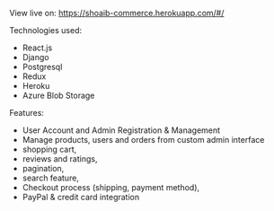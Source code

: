 View live on: https://shoaib-commerce.herokuapp.com/#/

Technologies used:
- React.js
- Django
- Postgresql
- Redux
- Heroku
- Azure Blob Storage


Features:
- User Account and Admin Registration & Management
- Manage products, users and orders from custom admin interface
- shopping cart, 
- reviews and ratings,
- pagination, 
- search feature,
- Checkout process (shipping, payment method),
- PayPal & credit card integration

